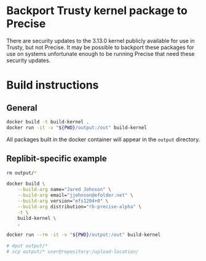 # Backport Trusty kernel package to Precise

There are security updates to the 3.13.0 kernel publicly available for use in Trusty, but not Precise.  It may be possible to backport these packages for use on systems unfortunate enough to be running Precise that need these security updates.

# Build instructions

## General

```sh
docker build -t build-kernel .
docker run -it -v "${PWD}/output:/out" build-kernel
```

All packages built in the docker container will appear in the `output` directory.

## Replibit-specific example

```sh
rm output/*

docker build \
    --build-arg name="Jared Johnson" \
    --build-arg email="jjohnson@efolder.net" \
    --build-arg version="efs1204+0" \
    --build-arg distribution="rb-precise-alpha" \
    -t \
    build-kernel \
    .

docker run --rm -it -v "${PWD}/output:/out" build-kernel

# dput output/*
# scp output/* user@repository:/upload-location/
```

